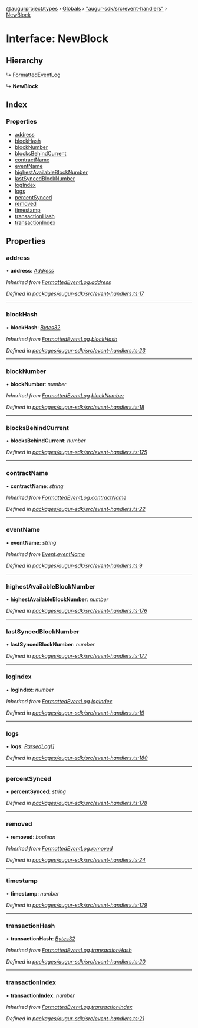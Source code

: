 [@augurproject/types](../README.md) › [Globals](../globals.md) › ["augur-sdk/src/event-handlers"](../modules/_augur_sdk_src_event_handlers_.md) › [NewBlock](_augur_sdk_src_event_handlers_.newblock.md)

# Interface: NewBlock

## Hierarchy

  ↳ [FormattedEventLog](_augur_sdk_src_event_handlers_.formattedeventlog.md)

  ↳ **NewBlock**

## Index

### Properties

* [address](_augur_sdk_src_event_handlers_.newblock.md#address)
* [blockHash](_augur_sdk_src_event_handlers_.newblock.md#blockhash)
* [blockNumber](_augur_sdk_src_event_handlers_.newblock.md#blocknumber)
* [blocksBehindCurrent](_augur_sdk_src_event_handlers_.newblock.md#blocksbehindcurrent)
* [contractName](_augur_sdk_src_event_handlers_.newblock.md#contractname)
* [eventName](_augur_sdk_src_event_handlers_.newblock.md#eventname)
* [highestAvailableBlockNumber](_augur_sdk_src_event_handlers_.newblock.md#highestavailableblocknumber)
* [lastSyncedBlockNumber](_augur_sdk_src_event_handlers_.newblock.md#lastsyncedblocknumber)
* [logIndex](_augur_sdk_src_event_handlers_.newblock.md#logindex)
* [logs](_augur_sdk_src_event_handlers_.newblock.md#logs)
* [percentSynced](_augur_sdk_src_event_handlers_.newblock.md#percentsynced)
* [removed](_augur_sdk_src_event_handlers_.newblock.md#removed)
* [timestamp](_augur_sdk_src_event_handlers_.newblock.md#timestamp)
* [transactionHash](_augur_sdk_src_event_handlers_.newblock.md#transactionhash)
* [transactionIndex](_augur_sdk_src_event_handlers_.newblock.md#transactionindex)

## Properties

###  address

• **address**: *[Address](../modules/_augur_sdk_src_event_handlers_.md#address)*

*Inherited from [FormattedEventLog](_augur_sdk_src_event_handlers_.formattedeventlog.md).[address](_augur_sdk_src_event_handlers_.formattedeventlog.md#address)*

*Defined in [packages/augur-sdk/src/event-handlers.ts:17](https://github.com/AugurProject/augur/blob/69c4be52bf/packages/augur-sdk/src/event-handlers.ts#L17)*

___

###  blockHash

• **blockHash**: *[Bytes32](../modules/_augur_sdk_src_event_handlers_.md#bytes32)*

*Inherited from [FormattedEventLog](_augur_sdk_src_event_handlers_.formattedeventlog.md).[blockHash](_augur_sdk_src_event_handlers_.formattedeventlog.md#blockhash)*

*Defined in [packages/augur-sdk/src/event-handlers.ts:23](https://github.com/AugurProject/augur/blob/69c4be52bf/packages/augur-sdk/src/event-handlers.ts#L23)*

___

###  blockNumber

• **blockNumber**: *number*

*Inherited from [FormattedEventLog](_augur_sdk_src_event_handlers_.formattedeventlog.md).[blockNumber](_augur_sdk_src_event_handlers_.formattedeventlog.md#blocknumber)*

*Defined in [packages/augur-sdk/src/event-handlers.ts:18](https://github.com/AugurProject/augur/blob/69c4be52bf/packages/augur-sdk/src/event-handlers.ts#L18)*

___

###  blocksBehindCurrent

• **blocksBehindCurrent**: *number*

*Defined in [packages/augur-sdk/src/event-handlers.ts:175](https://github.com/AugurProject/augur/blob/69c4be52bf/packages/augur-sdk/src/event-handlers.ts#L175)*

___

###  contractName

• **contractName**: *string*

*Inherited from [FormattedEventLog](_augur_sdk_src_event_handlers_.formattedeventlog.md).[contractName](_augur_sdk_src_event_handlers_.formattedeventlog.md#contractname)*

*Defined in [packages/augur-sdk/src/event-handlers.ts:22](https://github.com/AugurProject/augur/blob/69c4be52bf/packages/augur-sdk/src/event-handlers.ts#L22)*

___

###  eventName

• **eventName**: *string*

*Inherited from [Event](_augur_sdk_src_event_handlers_.event.md).[eventName](_augur_sdk_src_event_handlers_.event.md#eventname)*

*Defined in [packages/augur-sdk/src/event-handlers.ts:9](https://github.com/AugurProject/augur/blob/69c4be52bf/packages/augur-sdk/src/event-handlers.ts#L9)*

___

###  highestAvailableBlockNumber

• **highestAvailableBlockNumber**: *number*

*Defined in [packages/augur-sdk/src/event-handlers.ts:176](https://github.com/AugurProject/augur/blob/69c4be52bf/packages/augur-sdk/src/event-handlers.ts#L176)*

___

###  lastSyncedBlockNumber

• **lastSyncedBlockNumber**: *number*

*Defined in [packages/augur-sdk/src/event-handlers.ts:177](https://github.com/AugurProject/augur/blob/69c4be52bf/packages/augur-sdk/src/event-handlers.ts#L177)*

___

###  logIndex

• **logIndex**: *number*

*Inherited from [FormattedEventLog](_augur_sdk_src_event_handlers_.formattedeventlog.md).[logIndex](_augur_sdk_src_event_handlers_.formattedeventlog.md#logindex)*

*Defined in [packages/augur-sdk/src/event-handlers.ts:19](https://github.com/AugurProject/augur/blob/69c4be52bf/packages/augur-sdk/src/event-handlers.ts#L19)*

___

###  logs

• **logs**: *[ParsedLog](_augur_types_types_logs_.parsedlog.md)[]*

*Defined in [packages/augur-sdk/src/event-handlers.ts:180](https://github.com/AugurProject/augur/blob/69c4be52bf/packages/augur-sdk/src/event-handlers.ts#L180)*

___

###  percentSynced

• **percentSynced**: *string*

*Defined in [packages/augur-sdk/src/event-handlers.ts:178](https://github.com/AugurProject/augur/blob/69c4be52bf/packages/augur-sdk/src/event-handlers.ts#L178)*

___

###  removed

• **removed**: *boolean*

*Inherited from [FormattedEventLog](_augur_sdk_src_event_handlers_.formattedeventlog.md).[removed](_augur_sdk_src_event_handlers_.formattedeventlog.md#removed)*

*Defined in [packages/augur-sdk/src/event-handlers.ts:24](https://github.com/AugurProject/augur/blob/69c4be52bf/packages/augur-sdk/src/event-handlers.ts#L24)*

___

###  timestamp

• **timestamp**: *number*

*Defined in [packages/augur-sdk/src/event-handlers.ts:179](https://github.com/AugurProject/augur/blob/69c4be52bf/packages/augur-sdk/src/event-handlers.ts#L179)*

___

###  transactionHash

• **transactionHash**: *[Bytes32](../modules/_augur_sdk_src_event_handlers_.md#bytes32)*

*Inherited from [FormattedEventLog](_augur_sdk_src_event_handlers_.formattedeventlog.md).[transactionHash](_augur_sdk_src_event_handlers_.formattedeventlog.md#transactionhash)*

*Defined in [packages/augur-sdk/src/event-handlers.ts:20](https://github.com/AugurProject/augur/blob/69c4be52bf/packages/augur-sdk/src/event-handlers.ts#L20)*

___

###  transactionIndex

• **transactionIndex**: *number*

*Inherited from [FormattedEventLog](_augur_sdk_src_event_handlers_.formattedeventlog.md).[transactionIndex](_augur_sdk_src_event_handlers_.formattedeventlog.md#transactionindex)*

*Defined in [packages/augur-sdk/src/event-handlers.ts:21](https://github.com/AugurProject/augur/blob/69c4be52bf/packages/augur-sdk/src/event-handlers.ts#L21)*
